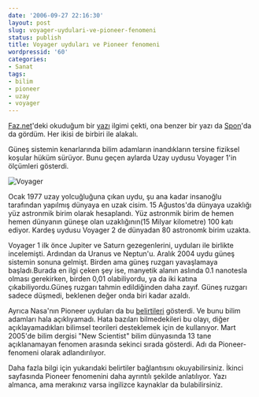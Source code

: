 ```yaml
---
date: '2006-09-27 22:16:30'
layout: post
slug: voyager-uydulari-ve-pioneer-fenomeni
status: publish
title: Voyager uyduları ve Pioneer fenomeni
wordpressid: '60'
categories:
- Sanat
tags:
- bilim
- pioneer
- uzay
- voyager
---
```


[Faz.net](http://www.faz.net)'deki okuduğum bir [yazı](http://www.faz.net/s/Rub6E2D1F09C983403B8EC7549AB44FA0EF/Doc~E727BE6776A0C4D7A9DB6920C2FB3B9E8~ATpl~Ecommon~Scontent.html) ilgimi çekti, ona benzer bir yazı da [Spon](http://www.spiegel.de/)'da da gördüm. Her ikisi de birbiri ile alakalı.

Güneş sistemin kenarlarında bilim adamların inandıkların tersine fiziksel koşular hüküm sürüyor. Bunu geçen aylarda Uzay uydusu Voyager 1'in ölçümleri gösterdi.

![Voyager](http://img62.imageshack.us/img62/570/voyagerahx6.jpg)

Ocak 1977 uzay yolcuğluğuna çıkan uydu, şu ana kadar insanoğlu tarafından yapılmış dünyaya en uzak cisim. 15 Ağustos'da dünyaya uzaklığı yüz astronmik birim olarak hesaplandı. Yüz astronmik birim de hemen hemen dünyanın güneşe olan uzaklığının(15 Milyar kilometre) 100 katı ediyor. Kardeş uydusu Voyager 2 de dünyadan 80 astronomk birim uzakta.

Voyager 1  ilk önce Jupiter ve Saturn gezegenlerini, uyduları ile birlikte incelemişti. Ardından da Uranus ve Neptun'u. Aralık 2004 uydu güneş sistemin sonuna gelmişt. Birden ama güneş ruzgarı yavaşlamaya başladı.Burada en ilgi çeken şey ise, manyetik alanın aslında 0.1 nanotesla olması gerekirken, birden 0,01 olabiliyordu, ya da iki katına çıkabiliyordu.Güneş ruzgarı tahmin edildiğinden daha zayıf. Güneş ruzgarı sadece düşmedi, beklenen değer onda biri kadar azaldı.

Ayrıca Nasa'nın Pioneer uyduları da bu [belirtileri](http://www.spiegel.de/wissenschaft/weltraum/0,1518,437267,00.html) gösterdi. Ve bunu bilim adamları hala açıklıyamadı. Hata bazıları bilmedekileri bu olayı, diğer açıklayamadıkları bilimsel teorileri desteklemek için de kullanıyor. Mart 2005'de bilim dergisi "New Scientist" bilim dünyasında 13 tane açıklanamayan fenomen arasında sekinci sırada gösterdi. Adı da Pioneer-fenomeni olarak adlandırılıyor.

Daha fazla bilgi için yukarıdaki belirtiler bağlantısını okuyabilirsiniz. İkinci sayfasında Pioneer fenomenini daha ayrıntılı şekilde anlatılıyor. Yazı almanca, ama merakınız varsa ingilizce kaynaklar da bulabilirsiniz.



